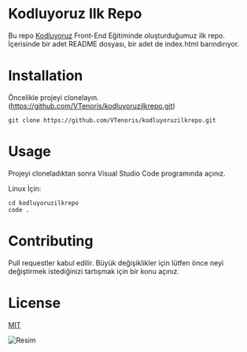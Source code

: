 # Kodluyoruz Ilk Repo
Bu repo [Kodluyoruz](kodluyoruz.org) Front-End Eğitiminde oluşturduğumuz ilk repo. İçerisinde bir adet README dosyası, bir adet de index.html barındırıyor.

# Installation
Öncelikle projeyi clonelayın. (https://github.com/VTenoris/kodluyoruzilkrepo.git)
```
git clone https://github.com/VTenoris/kodluyoruzilkrepo.git
```

# Usage
Projeyi cloneladıktan sonra Visual Studio Code programında açınız.

Linux İçin:
```
cd kodluyoruzilkrepo
code .
```

# Contributing
Pull requestler kabul edilir. Büyük değişiklikler için lütfen önce neyi değiştirmek istediğinizi tartışmak için bir konu açınız.

# License

[MIT](https://choosealicense.com/licenses/mit/)

![Resim](https://pbs.twimg.com/profile_images/1531325648018583554/86bFD3uN_400x400.jpg)